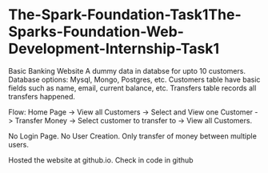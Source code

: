 # The-Spark-Foundation-Task1The-Sparks-Foundation-Web-Development-Internship-Task1
Basic Banking Website
A dummy data in databse for upto 10 customers. Database options: Mysql, Mongo, Postgres, etc. Customers table have basic fields such as name, email, current balance, etc. Transfers table records all transfers happened.

Flow: Home Page -> View all Customers -> Select and View one Customer -> Transfer Money -> Select customer to transfer to -> View all Customers.

No Login Page. No User Creation. Only transfer of money between multiple users.

Hosted the website at github.io. Check in code in github
